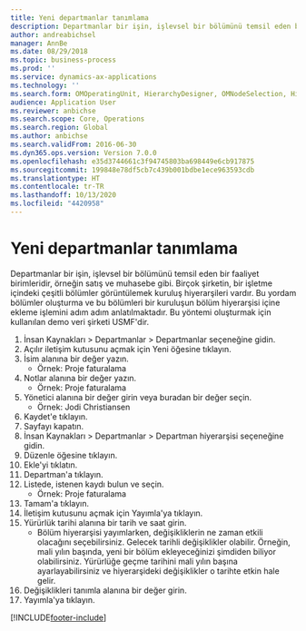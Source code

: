 ```yaml
---
title: Yeni departmanlar tanımlama
description: Departmanlar bir işin, işlevsel bir bölümünü temsil eden bir faaliyet birimleridir, örneğin satış ve muhasebe gibi.
author: andreabichsel
manager: AnnBe
ms.date: 08/29/2018
ms.topic: business-process
ms.prod: ''
ms.service: dynamics-ax-applications
ms.technology: ''
ms.search.form: OMOperatingUnit, HierarchyDesigner, OMNodeSelection, HierarchyPublishAndCloseForm, HcmPersonnelManagementWorkspace
audience: Application User
ms.reviewer: anbichse
ms.search.scope: Core, Operations
ms.search.region: Global
ms.author: anbichse
ms.search.validFrom: 2016-06-30
ms.dyn365.ops.version: Version 7.0.0
ms.openlocfilehash: e35d3744661c3f94745803ba698449e6cb917875
ms.sourcegitcommit: 199848e78df5cb7c439b001bdbe1ece963593cdb
ms.translationtype: HT
ms.contentlocale: tr-TR
ms.lasthandoff: 10/13/2020
ms.locfileid: "4420958"
---
```

# <a name="define-new-departments"></a>Yeni departmanlar tanımlama



Departmanlar bir işin, işlevsel bir bölümünü temsil eden bir faaliyet birimleridir, örneğin satış ve muhasebe gibi. Birçok şirketin, bir işletme içindeki çeşitli bölümler görüntülemek kuruluş hiyerarşileri vardır. Bu yordam bölümler oluşturma ve bu bölümleri bir kuruluşun bölüm hiyerarşisi içine ekleme işlemini adım adım anlatılmaktadır. Bu yöntemi oluşturmak için kullanılan demo veri şirketi USMF'dir.

1. İnsan Kaynakları > Departmanlar > Departmanlar seçeneğine gidin.
2. Açılır iletişim kutusunu açmak için Yeni öğesine tıklayın.
3. İsim alanına bir değer yazın.
    * Örnek: Proje faturalama  
4. Notlar alanına bir değer yazın.
    * Örnek: Proje faturalama  
5. Yönetici alanına bir değer girin veya buradan bir değer seçin.
    * Örnek: Jodi Christiansen  
6. Kaydet'e tıklayın.
7. Sayfayı kapatın.
8. İnsan Kaynakları > Departmanlar > Departman hiyerarşisi seçeneğine gidin.
9. Düzenle öğesine tıklayın.
10. Ekle'yi tıklatın.
11. Departman'a tıklayın.
12. Listede, istenen kaydı bulun ve seçin.
    * Örnek: Proje faturalama  
13. Tamam'a tıklayın.
14. İletişim kutusunu açmak için Yayımla'ya tıklayın.
15. Yürürlük tarihi alanına bir tarih ve saat girin.
    * Bölüm hiyerarşisi yayımlarken, değişikliklerin ne zaman etkili olacağını seçebilirsiniz. Gelecek tarihli değişiklikler olabilir. Örneğin, mali yılın başında, yeni bir bölüm ekleyeceğinizi şimdiden biliyor olabilirsiniz. Yürürlüğe geçme tarihini mali yılın başına ayarlayabilirsiniz ve hiyerarşideki değişiklikler o tarihte etkin hale gelir.  
16. Değişiklikleri tanımla alanına bir değer girin.
17. Yayımla'ya tıklayın.



[!INCLUDE[footer-include](../includes/footer-banner.md)]